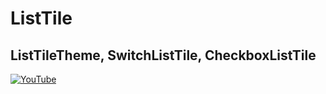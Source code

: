 # ListTile
## ListTileTheme, SwitchListTile, CheckboxListTile


[![YouTube](https://img.youtube.com/vi/kKj1IdCdQUw/0.jpg)](https://youtu.be/kKj1IdCdQUw "ListTile | ListTileTheme, SwitchListTile, CheckboxListTile")
